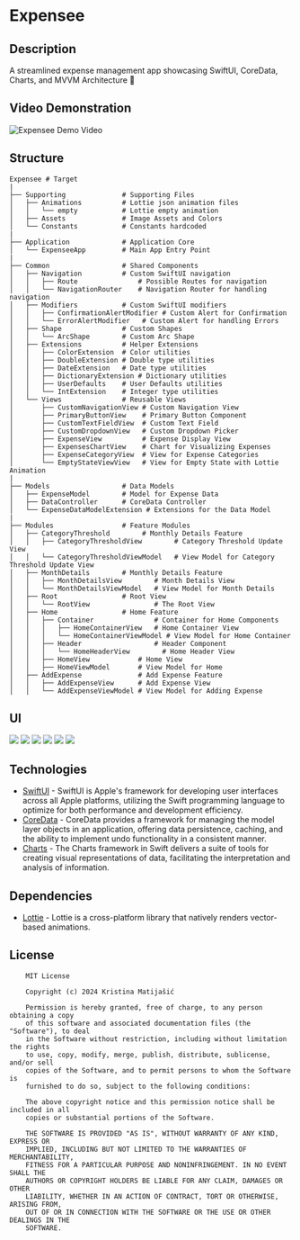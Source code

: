 # Expensee

## Description

A streamlined expense management app showcasing SwiftUI, CoreData, Charts, and MVVM Architecture 📲

## Video Demonstration

![Expensee Demo Video](ExpenseeDemoGif.gif)

## Structure
    
    Expensee # Target
    |
    ├── Supporting              # Supporting Files
    │   ├── Animations          # Lottie json animation files
    │   │   └── empty           # Lottie empty animation
    │   ├── Assets              # Image Assets and Colors
    │   └── Constants           # Constants hardcoded
    |
    ├── Application             # Application Core
    │   └── ExpenseeApp         # Main App Entry Point
    |
    ├── Common                  # Shared Components
    │   ├── Navigation          # Custom SwiftUI navigation
    │   │   ├── Route               # Possible Routes for navigation
    │   │   └── NavigationRouter    # Navigation Router for handling navigation
    │   ├── Modifiers           # Custom SwiftUI modifiers
    │   │   ├── ConfirmationAlertModifier # Custom Alert for Confirmation
    │   │   └── ErrorAlertModifier   # Custom Alert for handling Errors
    │   ├── Shape               # Custom Shapes
    │   │   └── ArcShape        # Custom Arc Shape
    │   ├── Extensions          # Helper Extensions
    │   │   ├── ColorExtension  # Color utilities
    │   │   ├── DoubleExtension # Double type utilities
    │   │   ├── DateExtension   # Date type utilities
    │   │   ├── DictionaryExtension # Dictionary utilities
    │   │   ├── UserDefaults    # User Defaults utilities
    │   │   └── IntExtension    # Integer type utilities
    │   └── Views               # Reusable Views
    │       ├── CustomNavigationView # Custom Navigation View
    │       ├── PrimaryButtonView    # Primary Button Component
    │       ├── CustomTextFieldView  # Custom Text Field
    │       ├── CustomDropdownView   # Custom Dropdown Picker
    │       ├── ExpenseView          # Expense Display View
    │       ├── ExpensesChartView    # Chart for Visualizing Expenses
    │       ├── ExpenseCategoryView  # View for Expense Categories
    │       └── EmptyStateViewView   # View for Empty State with Lottie Animation
    |
    ├── Models                  # Data Models
    │   ├── ExpenseModel        # Model for Expense Data
    │   ├── DataController      # CoreData Controller
    │   └── ExpenseDataModelExtension # Extensions for the Data Model
    |
    ├── Modules                 # Feature Modules
    │   ├── CategoryThreshold        # Monthly Details Feature
    │   │   ├── CategoryThresholdView        # Category Threshold Update View
    │   │   └── CategoryThresholdViewModel   # View Model for Category Threshold Update View
    │   ├── MonthDetails        # Monthly Details Feature
    │   │   ├── MonthDetailsView        # Month Details View
    │   │   └── MonthDetailsViewModel   # View Model for Month Details
    │   ├── Root                # Root View
    │   │   └── RootView                # The Root View
    │   ├── Home                # Home Feature
    │   │   ├── Container               # Container for Home Components
    │   │   │   ├── HomeContainerView   # Home Container View
    │   │   │   └── HomeContainerViewModel # View Model for Home Container
    │   │   ├── Header                  # Header Component
    │   │   │   └── HomeHeaderView        # Home Header View
    │   │   ├── HomeView            # Home View
    │   │   ├── HomeViewModel       # View Model for Home
    │   ├── AddExpense              # Add Expense Feature
    │   │   ├── AddExpenseView      # Add Expense View
    │   │   └── AddExpenseViewModel # View Model for Adding Expense
    
## UI

![](image01.png) ![](image02.png) ![](image03.png) ![](image04.png) ![](image05.png) ![](image06.png)

    
## Technologies

- [SwiftUI](https://developer.apple.com/documentation/swiftui/) - SwiftUI is Apple's framework for developing user interfaces across all Apple platforms, utilizing the Swift programming language to optimize for both performance and development efficiency.
- [CoreData](https://developer.apple.com/documentation/coredata) - CoreData provides a framework for managing the model layer objects in an application, offering data persistence, caching, and the ability to implement undo functionality in a consistent manner.
- [Charts](https://developer.apple.com/documentation/charts) - The Charts framework in Swift delivers a suite of tools for creating visual representations of data, facilitating the interpretation and analysis of information.

## Dependencies

- [Lottie](https://github.com/airbnb/lottie-ios) - Lottie is a cross-platform library that natively renders vector-based animations.

## License

```
    MIT License

    Copyright (c) 2024 Kristina Matijašić

    Permission is hereby granted, free of charge, to any person obtaining a copy
    of this software and associated documentation files (the "Software"), to deal
    in the Software without restriction, including without limitation the rights
    to use, copy, modify, merge, publish, distribute, sublicense, and/or sell
    copies of the Software, and to permit persons to whom the Software is
    furnished to do so, subject to the following conditions:

    The above copyright notice and this permission notice shall be included in all
    copies or substantial portions of the Software.

    THE SOFTWARE IS PROVIDED "AS IS", WITHOUT WARRANTY OF ANY KIND, EXPRESS OR
    IMPLIED, INCLUDING BUT NOT LIMITED TO THE WARRANTIES OF MERCHANTABILITY,
    FITNESS FOR A PARTICULAR PURPOSE AND NONINFRINGEMENT. IN NO EVENT SHALL THE
    AUTHORS OR COPYRIGHT HOLDERS BE LIABLE FOR ANY CLAIM, DAMAGES OR OTHER
    LIABILITY, WHETHER IN AN ACTION OF CONTRACT, TORT OR OTHERWISE, ARISING FROM,
    OUT OF OR IN CONNECTION WITH THE SOFTWARE OR THE USE OR OTHER DEALINGS IN THE
    SOFTWARE.

```
